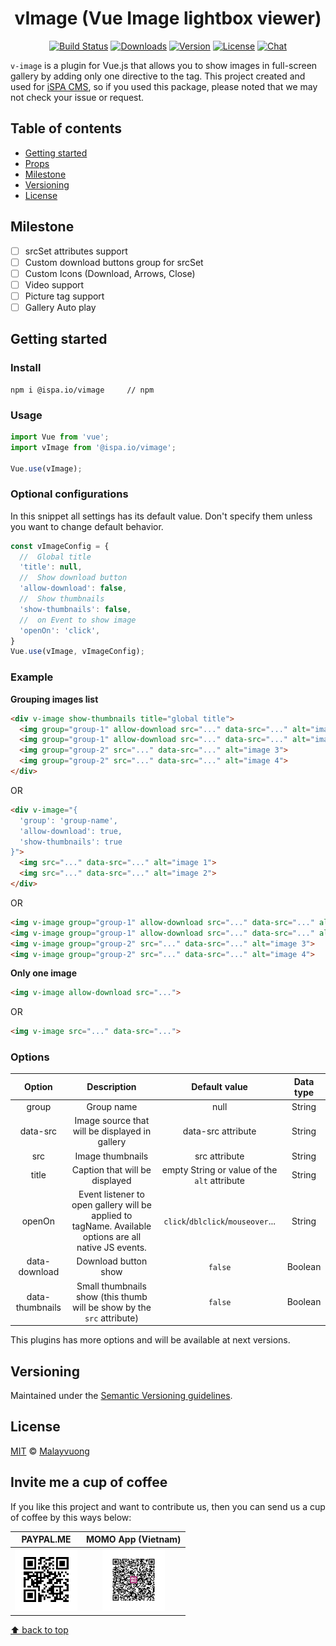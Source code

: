 <h1 align="center">vImage (Vue Image lightbox viewer)</h1>

<p align="center">
  <a href="https://circleci.com/gh/malayvuong/vimage/tree/dev"><img src="https://img.shields.io/circleci/project/github/malayvuong/vimage/dev.svg?sanitize=true" alt="Build Status"></a>
  <a href="https://npmcharts.com/compare/@ispa.io/vimage?minimal=true"><img src="https://img.shields.io/npm/dm/@ispa.io/vimage.svg?sanitize=true" alt="Downloads"></a>
  <a href="https://www.npmjs.com/package/@ispa.io/vimage"><img src="https://img.shields.io/npm/v/@ispa.io/vimage.svg?sanitize=true" alt="Version"></a>
  <a href="https://www.npmjs.com/package/@ispa.io/vimage"><img src="https://img.shields.io/npm/l/@ispa.io/vimage.svg?sanitize=true" alt="License"></a>
  <a href="https://m.me/malayvuong"><img src="https://img.shields.io/badge/chat-messenger-green" alt="Chat"></a>
</p>

`v-image` is a plugin for Vue.js that allows you to show images in full-screen gallery by adding only one directive to the tag. This project created and used for <a href="https://ispa.io">iSPA CMS</a>, so if you used this package, please noted that we may not check your issue or request.

## Table of contents

- [Getting started](#getting-started)
- [Props](#props)
- [Milestone](#milestone)
- [Versioning](#versioning)
- [License](#license)

## Milestone
- [ ] srcSet attributes support
- [ ] Custom download buttons group for srcSet
- [ ] Custom Icons (Download, Arrows, Close)
- [ ] Video support
- [ ] Picture tag support
- [ ] Gallery Auto play

## Getting started

### Install
```shell
npm i @ispa.io/vimage     // npm
```

### Usage
```js
import Vue from 'vue';
import vImage from '@ispa.io/vimage';

Vue.use(vImage);
```

### Optional configurations
In this snippet all settings has its default value. Don't specify them unless you want to change default behavior.
```javascript
const vImageConfig = {
  //  Global title
  'title': null,
  //  Show download button
  'allow-download': false,
  //  Show thumbnails
  'show-thumbnails': false,
  //  on Event to show image
  'openOn': 'click',
}
Vue.use(vImage, vImageConfig);
```
### Example
**Grouping images list**

```html
<div v-image show-thumbnails title="global title">
  <img group="group-1" allow-download src="..." data-src="..." alt="image 1">
  <img group="group-1" allow-download src="..." data-src="..." alt="image 2">
  <img group="group-2" src="..." data-src="..." alt="image 3">
  <img group="group-2" src="..." data-src="..." alt="image 4">
</div>
```
OR
```html
<div v-image="{
  'group': 'group-name',
  'allow-download': true,
  'show-thumbnails': true
}">
  <img src="..." data-src="..." alt="image 1">
  <img src="..." data-src="..." alt="image 2">
</div>
```
OR
```html
<img v-image group="group-1" allow-download src="..." data-src="..." alt="image 1">
<img v-image group="group-1" allow-download src="..." data-src="..." alt="image 2">
<img v-image group="group-2" src="..." data-src="..." alt="image 3">
<img v-image group="group-2" src="..." data-src="..." alt="image 4">
```

**Only one image**
```html
<img v-image allow-download src="...">
```
OR
```html
<img v-image src="..." data-src="...">
```

### Options
| Option | Description | Default value | Data type |
| :----: | :---------: | :-----------: | :-------: |
| group  | Group name | null | String |
| data-src    | Image source that will be displayed in gallery | data-src attribute | String |
| src    | Image thumbnails | src attribute | String |
| title  | Caption that will be displayed | empty String or value of the `alt` attribute | String |
| openOn | Event listener to open gallery will be applied to tagName. Available options are all native JS events. | `click`/`dblclick`/`mouseover`... | String |
| data-download | Download button show | `false` | Boolean |
| data-thumbnails | Small thumbnails show (this thumb will be show by the `src` attribute) | `false` | Boolean |

This plugins has more options and will be available at next versions.

## Versioning

Maintained under the [Semantic Versioning guidelines](https://semver.org/).

## License

[MIT](https://opensource.org/licenses/MIT) © [Malayvuong](https://malayvuong.com/)

## Invite me a cup of coffee
If you like this project and want to contribute us, then you can send us a cup of coffee by this ways below:

| PAYPAL.ME            | MOMO App (Vietnam) |
|:--------------------:|:------------------:|
| <img src="./assets/qr-code-paypal.png" style="max-width: 100px;" alt="support us"> | <img src="./assets/qr-code-momo.jpg" style="max-width: 100px;" alt="support us"> |

[⬆ back to top](#table-of-contents)
